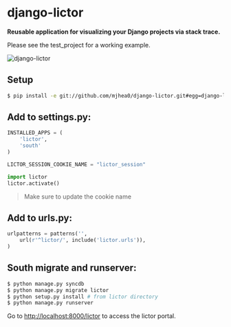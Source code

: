 # django-lictor

**Reusable application for visualizing your Django projects via stack trace.**

Please see the test_project for a working example. 

![django-lictor]()

## Setup

``` sh
$ pip install -e git://github.com/mjhea0/django-lictor.git#egg=django-lictor
```

## Add to settings.py:

```python
INSTALLED_APPS = (
    'lictor',
    'south'
)

LICTOR_SESSION_COOKIE_NAME = "lictor_session"

import lictor
lictor.activate()
```

> Make sure to update the cookie name

## Add to urls.py:

```python
urlpatterns = patterns('',
    url(r'^lictor/', include('lictor.urls')),
)
```

## South migrate and runserver:

```python
$ python manage.py syncdb
$ python manage.py migrate lictor
$ python setup.py install # from lictor directory
$ python manage.py runserver
```

Go to [http://localhost:8000/lictor](http://localhost:8000/lictor) to access the lictor portal.